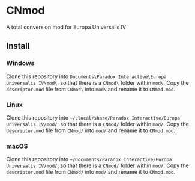# CNmod
A total conversion mod for Europa Universalis IV

## Install
### Windows
Clone this repository into `Documents\Paradox Interactive\Europa Universalis IV\mod\`, so that there is a `CNmod\` folder within `mod\`.
Copy the `descriptor.mod` file from `CNmod\` into `mod\` and rename it to `CNmod.mod`.

### Linux
Clone this repository into `~/.local/share/Paradox Interactive/Europa Universalis IV/mod/`, so that there is a `CNmod/` folder within `mod/`.
Copy the `descriptor.mod` file from `CNmod/` into `mod/` and rename it to `CNmod.mod`.

### macOS
Clone this repository into `~/Documents/Paradox Interactive/Europa Universalis IV/mod/`, so that there is a `CNmod/` folder within `mod/`.
Copy the `descriptor.mod` file from `CNmod/` into `mod/` and rename it to `CNmod.mod`.
